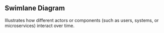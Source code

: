 ## Swimlane Diagram

Illustrates how different actors or components (such as users, systems, or microservices) interact over time.